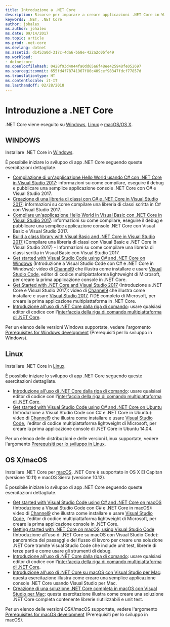 ```yaml
---
title: Introduzione a .NET Core
description: Risorse per imparare a creare applicazioni .NET Core in Windows, Linux e macOS.
keywords: .NET, .NET Core
author: johalex
ms.author: johalex
ms.date: 09/14/2017
ms.topic: article
ms.prod: .net-core
ms.devlang: dotnet
ms.assetid: d1453a0d-317c-4da6-b68e-422a2c0bfe49
ms.workload:
- dotnetcore
ms.openlocfilehash: 0428f93d4044fa0dd65a6f48ee425948fe052697
ms.sourcegitcommit: 655fd4f78741967f80c409cef98347fdcf77857d
ms.translationtype: HT
ms.contentlocale: it-IT
ms.lasthandoff: 02/28/2018
---
```

# <a name="get-started-with-net-core"></a>Introduzione a .NET Core

.NET Core viene eseguito su [Windows](#windows), [Linux](#linux) e [macOS/OS X](#os-x--macos).

## <a name="windows"></a>WINDOWS

Installare .NET Core in [Windows](https://www.microsoft.com/net/core#windows). 

È possibile iniziare lo sviluppo di app .NET Core seguendo queste esercitazioni dettagliate.

* [Compilazione di un'applicazione Hello World usando C# con .NET Core in Visual Studio 2017](./tutorials/with-visual-studio.md): informazioni su come compilare, eseguire il debug e pubblicare una semplice applicazione console .NET Core con C# e Visual Studio 2017.
* [Creazione di una libreria di classi con C# e .NET Core in Visual Studio 2017](./tutorials/library-with-visual-studio.md): informazioni su come compilare una libreria di classi scritta in C# con Visual Studio 2017.
* [Compilare un'applicazione Hello World in Visual Basic con .NET Core in Visual Studio 2017](./tutorials/vb-with-visual-studio.md): informazioni su come compilare, eseguire il debug e pubblicare una semplice applicazione console .NET Core con Visual Basic e Visual Studio 2017. 
* [Build a class library with Visual Basic and .NET Core in Visual Studio 2017](./tutorials/vb-library-with-visual-studio.md) (Compilare una libreria di classi con Visual Basic e .NET Core in Visual Studio 2017) - Informazioni su come compilare una libreria di classi scritta in Visual Basic con Visual Studio 2017.
* [Get started with Visual Studio Code using C# and .NET Core on Windows](https://channel9.msdn.com/Blogs/dotnet/Get-started-with-VS-Code-using-CSharp-and-NET-Core) (Introduzione a Visual Studio Code con C# e .NET Core in Windows): video di [Channel9](https://channel9.msdn.com) che illustra come installare e usare [Visual Studio Code](https://code.visualstudio.com/), editor di codice multipiattaforma lightweight di Microsoft, per creare la prima applicazione console in .NET Core.
* [Get Started with .NET Core and Visual Studio 2017](https://channel9.msdn.com/Blogs/dotnet/Get-Started-NET-Core-Visual-Studio-2017) (Introduzione a .NET Core e Visual Studio 2017): video di [Channel9](https://channel9.msdn.com) che illustra come installare e usare [Visual Studio 2017](https://aka.ms/vsdownload?utm_source=mscom&utm_campaign=msdocs), l'IDE completo di Microsoft, per creare la prima applicazione multipiattaforma in .NET Core.
* [Introduzione all'uso di .NET Core dalla riga di comando](tutorials/using-with-xplat-cli.md): usare qualsiasi editor di codice con l'[interfaccia della riga di comando multipiattaforma di .NET Core](tools/index.md).

Per un elenco delle versioni Windows supportate, vedere l'argomento [Prerequisites for Windows development](windows-prerequisites.md) (Prerequisiti per lo sviluppo in Windows).

## <a name="linux"></a>Linux

Installare .NET Core in [Linux](https://www.microsoft.com/net/core#linuxredhat).

È possibile iniziare lo sviluppo di app .NET Core seguendo queste esercitazioni dettagliate.

* [Introduzione all'uso di .NET Core dalla riga di comando](tutorials/using-with-xplat-cli.md): usare qualsiasi editor di codice con l'[interfaccia della riga di comando multipiattaforma di .NET Core](tools/index.md).
* [Get started with Visual Studio Code using C# and .NET Core on Ubuntu](https://channel9.msdn.com/Blogs/dotnet/Get-started-with-VS-Code-Csharp-dotnet-Core-Ubuntu) (Introduzione a Visual Studio Code con C# e .NET Core in Ubuntu): video di [Channel9](https://channel9.msdn.com) che illustra come installare e usare [Visual Studio Code](https://code.visualstudio.com/), l'editor di codice multipiattaforma lightweight di Microsoft, per creare la prima applicazione console di .NET Core in Ubuntu 14.04.

Per un elenco delle distribuzioni e delle versioni Linux supportate, vedere l'argomento [Prerequisiti per lo sviluppo in Linux](linux-prerequisites.md).

## <a name="os-x--macos"></a>OS X/macOS

Installare .NET Core per [macOS](https://www.microsoft.com/net/core#macos). .NET Core è supportato in OS X El Capitan (versione 10.11) e macOS Sierra (versione 10.12).

È possibile iniziare lo sviluppo di app .NET Core seguendo queste esercitazioni dettagliate.

* [Get started with Visual Studio Code using C# and .NET Core on macOS](https://channel9.msdn.com/Blogs/dotnet/Get-started-VSCode-NET-Core-Mac) (Introduzione a Visual Studio Code con C# e .NET Core in macOS): video di [Channel9](https://channel9.msdn.com) che illustra come installare e usare [Visual Studio Code](https://code.visualstudio.com/), l'editor di codice multipiattaforma lightweight di Microsoft, per creare la prima applicazione console in .NET Core. 
* [Getting started with .NET Core on macOS, using Visual Studio Code](tutorials/using-on-macos.md) (Introduzione all'uso di .NET Core su macOS con Visual Studio Code): panoramica dei passaggi e del flusso di lavoro per creare una soluzione .NET Core tramite Visual Studio Code che include unit test, librerie di terze parti e come usare gli strumenti di debug.
* [Introduzione all'uso di .NET Core dalla riga di comando](tutorials/using-with-xplat-cli.md): usare qualsiasi editor di codice con l'[interfaccia della riga di comando multipiattaforma di .NET Core](tools/index.md).
* [Introduzione all'uso di .NET Core su macOS con Visual Studio per Mac](tutorials/using-on-mac-vs.md): questa esercitazione illustra come creare una semplice applicazione console .NET Core usando Visual Studio per Mac.
* [Creazione di una soluzione .NET Core completa in macOS con Visual Studio per Mac](tutorials/using-on-mac-vs-full-solution.md): questa esercitazione illustra come creare una soluzione .NET Core completa contenente librerie riutilizzabili e unit test.

Per un elenco delle versioni OSX/macOS supportate, vedere l'argomento [Prerequisites for macOS development](macos-prerequisites.md) (Prerequisiti per lo sviluppo in macOS).
